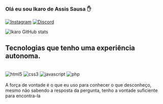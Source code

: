 

### Olá eu sou Ikaro de Assis Sausa ✋
[![Instagram](https://img.shields.io/badge/Instagram-E4405F?style=for-the-badge&logo=instagram&logoColor=white)](https://www.instagram.com/o_poeta_o/)
[![Discord](https://img.shields.io/badge/Discord-7289DA?style=for-the-badge&logo=discord&logoColor=white)](https://discord.com/channels/@me)

![Ikaro GitHub stats](https://github-readme-stats.vercel.app/api?username=capitaolebara&show_icons=true&theme=radical)

## Tecnologias que tenho uma experiência autonoma. 
<div style="display: inline_block"><br/>
<img align="center" alt="html5" src="https://img.shields.io/badge/HTML5-E34F26?style=for-the-badge&logo=html5&logoColor=white"/>
<img align="center" alt="css3" src="https://img.shields.io/badge/CSS3-1572B6?style=for-the-badge&logo=css3&logoColor=white"/>
<img align="center" alt="javascript" src="https://img.shields.io/badge/JavaScript-F7DF1E?style=for-the-badge&logo=javascript&logoColor=black"/>
<img align="center" alt="php" src="https://img.shields.io/badge/PHP-777BB4?style=for-the-badge&logo=php&logoColor=white"/>
</div><br/>
A força de vontade é o que eu uso para conhecer o que desconheço, mesmo não sabendo a resposta da pergunta, tenho a vontade suficiente para encontra-la

